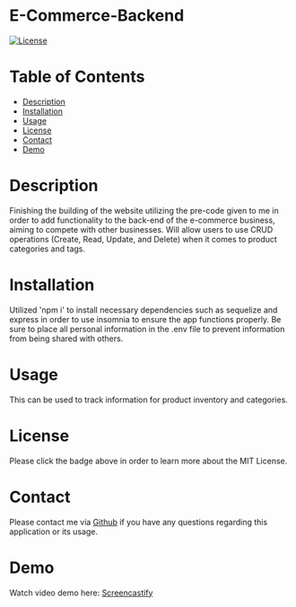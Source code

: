 # E-Commerce-Backend

[![License](https://img.shields.io/badge/License-MIT-blueviolet.svg)](https://opensource.org/licenses/MIT)

# Table of Contents
- [Description](#description)
- [Installation](#installation)
- [Usage](#usage)
- [License](#license)
- [Contact](#contact)
- [Demo](#demo)

# Description

Finishing the building of the website utilizing the pre-code given to me in order to add functionality to the back-end of the e-commerce business, aiming to compete with other businesses. Will allow users to use CRUD operations (Create, Read, Update, and Delete) when it comes to product categories and tags.

# Installation

Utilized 'npm i' to install necessary dependencies such as sequelize and express in order to use insomnia to ensure the app functions properly. Be sure to place all personal information in the .env file to prevent information from being shared with others.

# Usage

This can be used to track information for product inventory and categories.

# License 

Please click the badge above in order to learn more about the MIT License.

# Contact

Please contact me via [Github](https://github.com/MsKryssy/E-Commerce-Backend) if you have any questions regarding this application or its usage.

# Demo

Watch video demo here: [Screencastify](https://watch.screencastify.com/v/5zxvGMUmrCioETU72X1J)
